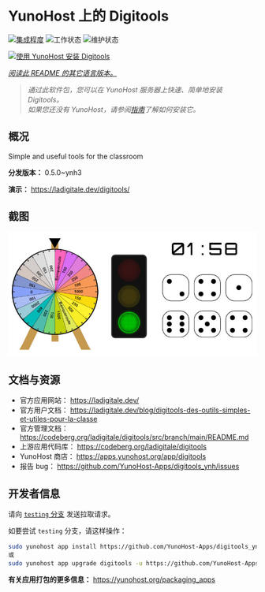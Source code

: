 <!--
注意：此 README 由 <https://github.com/YunoHost/apps/tree/master/tools/readme_generator> 自动生成
请勿手动编辑。
-->

# YunoHost 上的 Digitools

[![集成程度](https://apps.yunohost.org/badge/integration/digitools)](https://ci-apps.yunohost.org/ci/apps/digitools/)
![工作状态](https://apps.yunohost.org/badge/state/digitools)
![维护状态](https://apps.yunohost.org/badge/maintained/digitools)

[![使用 YunoHost 安装 Digitools](https://install-app.yunohost.org/install-with-yunohost.svg)](https://install-app.yunohost.org/?app=digitools)

*[阅读此 README 的其它语言版本。](./ALL_README.md)*

> *通过此软件包，您可以在 YunoHost 服务器上快速、简单地安装 Digitools。*  
> *如果您还没有 YunoHost，请参阅[指南](https://yunohost.org/install)了解如何安装它。*

## 概况

Simple and useful tools for the classroom

**分发版本：** 0.5.0~ynh3

**演示：** <https://ladigitale.dev/digitools/>

## 截图

![Digitools 的截图](./doc/screenshots/screenshot.jpg)

## 文档与资源

- 官方应用网站： <https://ladigitale.dev/>
- 官方用户文档： <https://ladigitale.dev/blog/digitools-des-outils-simples-et-utiles-pour-la-classe>
- 官方管理文档： <https://codeberg.org/ladigitale/digitools/src/branch/main/README.md>
- 上游应用代码库： <https://codeberg.org/ladigitale/digitools>
- YunoHost 商店： <https://apps.yunohost.org/app/digitools>
- 报告 bug： <https://github.com/YunoHost-Apps/digitools_ynh/issues>

## 开发者信息

请向 [`testing` 分支](https://github.com/YunoHost-Apps/digitools_ynh/tree/testing) 发送拉取请求。

如要尝试 `testing` 分支，请这样操作：

```bash
sudo yunohost app install https://github.com/YunoHost-Apps/digitools_ynh/tree/testing --debug
或
sudo yunohost app upgrade digitools -u https://github.com/YunoHost-Apps/digitools_ynh/tree/testing --debug
```

**有关应用打包的更多信息：** <https://yunohost.org/packaging_apps>
